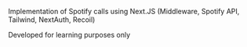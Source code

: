 Implementation of Spotify calls using Next.JS (Middleware, Spotify API, Tailwind, NextAuth, Recoil)

Developed for learning purposes only

